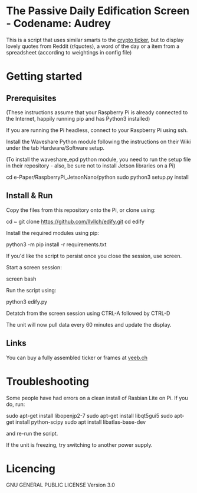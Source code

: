 # The Passive Daily Edification Screen - Codename: Audrey

This is a script that uses similar smarts to the [crypto ticker](https://github.com/llvllch/btcticker), but to display lovely quotes from Reddit (r/quotes), a word of the day or a item from a spreadsheet (according to weightings in config file)

# Getting started
## Prerequisites

(These instructions assume that your Raspberry Pi is already connected to the Internet, happily running pip and has Python3 installed)

If you are running the Pi headless, connect to your Raspberry Pi using ssh.

Install the Waveshare Python module following the instructions on their Wiki under the tab Hardware/Software setup.

(To install the waveshare_epd python module, you need to run the setup file in their repository - also, be sure not to install Jetson libraries on a Pi)

cd e-Paper/RaspberryPi_JetsonNano/python
sudo python3 setup.py install

## Install & Run

Copy the files from this repository onto the Pi, or clone using:

cd ~
git clone https://github.com/llvllch/edify.git
cd edify

Install the required modules using pip:

python3 -m pip install -r requirements.txt

If you'd like the script to persist once you close the session, use screen.

Start a screen session:

screen bash

Run the script using:

python3 edify.py

Detatch from the screen session using CTRL-A followed by CTRL-D

The unit will now pull data every 60 minutes and update the display.

## Links

You can buy a fully assembled ticker or frames at [veeb.ch](https://www.veeb.ch/store/p/neverending-quotes)


# Troubleshooting

Some people have had errors on a clean install of Rasbian Lite on Pi. If you do, run:

sudo apt-get install libopenjp2-7
sudo apt-get install libqt5gui5
sudo apt-get install python-scipy
sudo apt install libatlas-base-dev

and re-run the script.

If the unit is freezing, try switching to another power supply.

# Licencing

GNU GENERAL PUBLIC LICENSE Version 3.0
